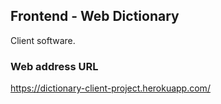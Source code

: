## Frontend - Web Dictionary
Client software.

### Web address URL
https://dictionary-client-project.herokuapp.com/
